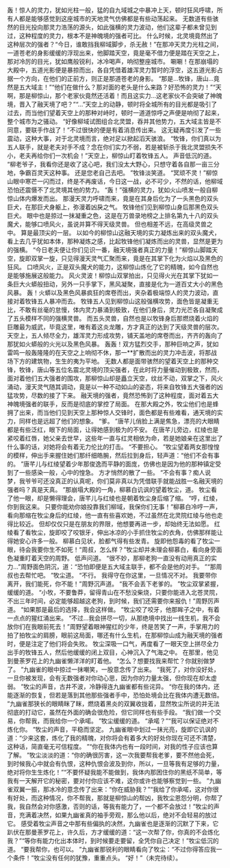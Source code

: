 轰！惊人的灵力，犹如光柱一般，猛的自九域城之中暴冲上天，顿时狂风呼啸，所有人都是能够感觉到这座城市的天地灵气仿佛都是有些动荡起来。
无数道有些骇然的目光投向那灵力浩荡的源头，如此强横的灵力波动，他们这辈子都未曾见到过，这种程度的灵力，根本不是神魄境的强者可比。
什么时候，北灵境竟然出了这种层次的强者？“今日，谁敢挡我柳域脚步，杀无赦！”在那冲天灵力光柱之间，一道苍老的身影缓缓的浮现出来，他脚踏天空，竟是毫不借力便是踏在天空之上，那对冷厉的目光，犹如鹰般锐利，冰冷喝声，响彻整座城市。
唰唰！在那崩塌的大殿中，五道光影便是暴掠而出，各自凭借着雄浑灵力暂时的浮空，这五道光影占据一个方向，在他们的正前方，则正是那道苍老的身影。
“那是...牧锋，唐山...竟然是五大域主！”“他们在做什么？那对面的老头是什么来路？好恐怖的灵力！”“天啊，那是柳惊山，那个老家伙竟然还活着！而且这实力...这老家伙不会突破了神魄境，晋入了融天境了吧？”“...”天空上的动静，顿时将全城所有的目光都是吸引了过去，而当他们望着天空上的那种对峙时，顿时一道道惊呼之声便是响彻了起来，整个城市为之骚动。
“好像柳域试图组合北灵盟，吞并其他势力，五大域主皆是不同意，要联手作战了！”不过很快的便是有着消息传出来。
这无疑再度引发了一些震动，这种大事，对于北灵境而言，绝对足以掀起滔天骇浪。
“牧锋，你们真以为五人联手，就是老夫对手不成？念在你们实力不弱，若是被斩杀于我北灵盟损失不小，老夫再给你们一次机会！”天空上，柳惊山盯着牧锋五人。
声音低沉的道。
“柳老爷子，我看你还是收了这心吧，我们没太大野心，只想守着各自那一亩三分地，争霸百灵天这种事。
还是您老自己去吧。
”牧锋淡笑道。
“冥顽不灵！”柳惊山眼中寒芒一闪而过，终是不再废话，今日这一战，必不可少，不然的话，他柳域恐怕还震慑不了北灵境其他的势力。
“轰！”强横的灵力，犹如火山喷发一般自柳惊山体内爆发而出。
那漫天灵力呼啸而来，竟是在其身后化为了一头黑色的双头巨犬，在那巨犬身躯上，弥漫着凶戾之气。
牧锋他们见到柳惊山身后那黑色双头巨犬。
眼中也是掠过一抹凝重之色，这是在万兽录地榜之上排名第九十八的双头魔犬，能够口喷风火，虽说并算不得天级灵兽。
但也相差不远，在高级灵兽之中。
算是最顶尖的一层。
以如今的柳惊山这融天境的实力凝炼出来的双头魔犬，看上去几乎犹如本体，那种凝炼之感，比起牧锋他们凝炼而出的灵兽，显然是更为的强横。
“今日老夫便让你们见识一番，融天境强者真正的力量！”柳惊山脚踏天空，旋即双掌一旋，只见得漫天灵气汇聚而来，竟是在其掌下化为火焰以及黑色的狂风。
口喷风火，正是双头魔犬的能力，这柳惊山炼化了它的精魄，如今自然也是能够施展这般能力。
风火灵波！柳惊山双掌拍出，只见得火光在其掌下犹如一条巨大火蟒般扭动，另外一只手掌下，黑风凝聚，直接是化为一道百丈大小的黑色风暴。
轰！火蟒以及黑色风暴疯狂的席卷而出，夹杂着极端惊人的灵力波动，直接对着牧锋五人暴冲而去。
牧锋五人见到柳惊山这般强横攻势，面色皆是凝重无比，不敢有丝毫的怠慢，体内灵力暴涌到极致，在他们身后，灵力光芒各自凝聚成了五头模样不同的强横灵兽。
而五头灵兽，自然也是以牧锋身后那燃烧着火焰的巨雕最为威武，毕竟这里，唯有着这炎龙雕，方才真正的达到了天级灵兽的层次。
天空上，五人倾尽全力，雄浑灵力形成攻势，铺天盖地的席卷而出，齐齐的轰向了那犹如火蟒般的火光以及黑色风暴。
轰轰！双方猛烈交手，那种巨响之声，犹如雷鸣一般轰隆隆的在天空之上响彻不休，那一**扩散而出的灵力冲击波，将那战场下方的建筑物，生生的夷为平地。
无数人都是面带骇然的望着天空上的那种交锋，牧锋，唐山等五位名震北灵境的顶尖强者，在此时将力量催动到极致，然而，面对着他们五大强者的围攻，那柳惊山却是矗立天空，纹丝不动，双掌之下，风火涌动，漫天灵气随其调动，竟是以一种不动如山的姿态，将来自牧锋五大强者的凶猛攻势，尽数的接了下来。
融天境的强者，竟然恐怖到了这种程度，面对着五大神魄境强者的联手，反而是彻底的掌控了局面。
在那大殿之外，牧尘他们也是蜂拥了出来，而当他们见到天空上那种惊人交锋时，面色都是有些难看，通天境的实力，同样也是远超了他们的想象。
“爹。
”唐芊儿俏脸上满是焦急，漂亮的大眼睛都是有些泛红，眼下的局面，让得她感到极为的不安。
在唐芊儿旁边，红绫也是紧咬着红唇，她父亲去世早，这些年一直与红灵相依为命，若是她娘亲在这里出了什么事的话，对她将会有着无力伦比的打击。
“不要担心。
”牧尘望着两女那惶惶的模样，伸出手来握住她们那纤细皓腕，然后拉到身后，轻声道：“他们不会有事的。
”唐芊儿与红绫望着少年那俊逸而平静的面庞，仿佛也是因为他的那种镇定受到了一些感染一般，心中的惶急。
方才悄然的散了一些。
“不会有事？痴人说梦，我爷爷可还没真正的认真呢，你们莫非真以为凭借联手就能战胜一名融天境的强者吗？真是天真。
”那崩塌大殿的一角，柳慕白讥讽的望着牧尘，道。
牧尘看了他一眼，却是懒得理会，唐芊儿与红绫也是朝着牧尘身后缩了缩。
“哼，红绫，你到我这来。
只要你能劝你娘投靠我们柳域，我保你们无事！”柳慕白冷哼一声，看向那缩在牧尘身后的红绫，他一直有些喜欢她，不过虽然在北灵院红绫与他也走得比较近。
但却仅仅只是在朋友的界限，他想要再进一步，却始终无法如愿。
红绫看了看牧尘，旋即咬了咬银牙，伸出冰凉的小手抓住牧尘的衣角，仿佛那样能让得她安心许多一般。
柳慕白见状，脸都气得有些发青。
旋即他怨毒的看了牧尘一眼，待会我要你生不如死！“周叔，怎么样？”牧尘却并未理会柳慕白，看向身旁面色凝重盯着天空的周野。
低声问道。
“很不妙，那柳老狗一直没有动用真正的实力...”周野面色阴沉，道：“恐怕即便是五大域主联手，都不会是他的对手。
”“那周叔也去帮忙吧。
”牧尘道。
“不行。
我得守在你这里，一旦情况不对。
我要带你离开，我们能死，你不能！”周野沉声道。
“我不会丢下老爹的。
”牧尘双掌紧握，缓缓的道。
“小牧，不要鲁莽，留得青山在不愁没柴烧，只要你能进入北苍灵院，不出三年时间，必定能够超越这老狗，到时候，我们还需要你来报仇！”周野厉声道。
“如果那是最后的选择，我会这样做。
”牧尘咬了咬牙，他那眸子之中，有着一点点的猩红涌出来。
“不过...我会拼尽一切，从那绝境中找出一线生机，我不会放你们在我眼前死去！”周野望着眼神猩红的少年，终是苦笑了一声，手掌用力的拍了拍牧尘的肩膀，眼前这局面，哪还有什么生机，在那柳惊山成为融天境的强者时，便是注定了他们将会失败。
牧尘深吸一口气，再度看了一眼天空上拼尽全力出手的牧锋五人，然后他缓缓的闭上双目，心神沉入了气海之中。
在那里，他见到曼荼罗花上的九幽雀懒洋洋的盯着他。
“怎么？想要找我来帮忙？你就别做梦了。
”九幽雀的眼中掠过一抹嘲笑，一股意念传了出来。
“我死了，对你没好处，一旦你被发现，会有无数强者对你动心思，因为你的力量太强，但你现在却太虚弱。
”牧尘的声音，古井不波，冷静得连九幽雀都有些诧异。
“你在我的体内，还能逐渐的恢复，但若是落到其他那些强者手中，恐怕处境会比在我体内遭无数倍。
”九幽雀那狭长的眼睛眯了眯，燃烧着黑炎的双翼收拢着，显然牧尘所说的并无法彻底的打动它，虽然在外面的确会很危险，但它同样也有些手段。
“我们做一个交易，你帮我，而我给你一个承喏。
”牧尘缓缓的道。
“承喏？”“我可以保证绝对不炼化你。
”牧尘的声音，平稳而坚定。
九幽雀眼中划过一抹光亮，旋即它讥讽的道：“少来这套，炼化了我的精魄，对你将会有着多大的好处你现在可还不清楚，这种话，简直毫无可信程度。
”“你在我体内也有一段时间，对我的性子应该也算了解。
”牧尘淡淡的道：“你的确很厉害，这一次我要帮我老爹，要不然他会死，到时候我心中就会有仇恨，这种仇恨会波及到你，所以，一旦等我有足够的力量，绝对将你生生炼化！”“不要怀疑我能不能做到，我体内那困住你的黑纸不简单，等我有一天解开它的秘密，要对付你应该不难，这你或许也能够察觉到一些。
”九幽雀双翼一振，那冰冷的意念传了出来：“你在威胁我？”“我给了你承喏，这对你很有好处，而这种情况，你不帮我，那就是柳惊山的帮凶，我牧尘恩怨分明，你帮了我，我自然会对你感激，否则的话，等我有能力了，一个都不会放过！”牧尘的声音，充满着决然，如果九幽雀真的袖手旁观，那么他以后，绝对不会轻易的放过它。
感受着牧尘声音之中那有些偏执的决然，九幽雀也是逐渐的沉默了下来，它趴伏在那曼荼罗花上，许久后，方才缓缓的道：“这一次帮了你，你真的不会炼化我？”“等你有能力化出本体时，到时候要走要留，全凭你自己决定！”牧尘低沉的道。
“要我帮你，也可以。
”九幽雀那锐利的眼睛看向了牧尘：“不过你得答应我一个条件！”牧尘没有任何的犹豫，重重点头。
“好！”（未完待续）。
